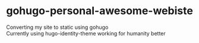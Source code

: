 # gohugo-personal-awesome-webiste
Converting my site to static using gohugo<br>
Currently using hugo-identity-theme 
working for humanity better
